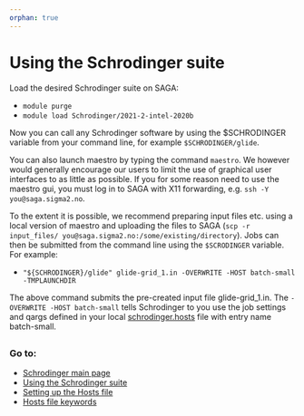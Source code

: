 ```yaml
---
orphan: true
---
```


# Using the Schrodinger suite

Load the desired Schrodinger suite on SAGA:
* `module purge`
* `module load Schrodinger/2021-2-intel-2020b`

Now you can call any Schrodinger software by using the \$SCHRODINGER variable from your command line, for example
`$SCHRODINGER/glide`.

You can also launch maestro by typing the command `maestro`. We however would generally encourage our users
to limit the use of graphical user interfaces to as little as possible. If you for some reason need to use the 
maestro gui, you must log in to SAGA with X11 forwarding, e.g. `ssh -Y you@saga.sigma2.no`.

To the extent it is possible, we recommend preparing input files etc. using a local version of maestro and uploading
the files to SAGA (`scp -r input_files/ you@saga.sigma2.no:/some/existing/directory`). Jobs can then be submitted from
the command line using the `$SCRODINGER` variable. For example:

* `"${SCHRODINGER}/glide" glide-grid_1.in -OVERWRITE -HOST batch-small -TMPLAUNCHDIR`

The above command submits the pre-created input file glide-grid_1.in. The `-OVERWRITE -HOST batch-small` tells 
Schrodinger to you use the job settings and qargs defined in your local [schrodinger.hosts](schrodinger_hosts.md) file 
with entry name batch-small. 

##

### Go to:
* [Schrodinger main page](schrodinger.md)
* [Using the Schrodinger suite](schrodinger_usage.md)
* [Setting up the Hosts file](schrodinger_hosts.md)
* [Hosts file keywords](host_file_settings.md)
